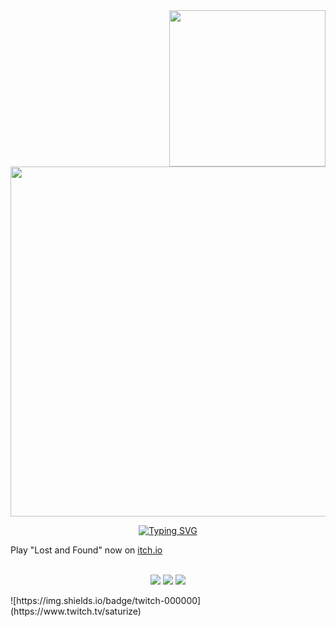 <img src="https://i.imgur.com/4jSLUHF.png" width="250" align="right" />

<a href="https://discord.com/users/1272945881603244163"><img src="https://lanyard.cnrad.dev/api/1272945881603244163?bg=000000&showDisplayName=false&hideDecoration=false&hideBadges=false&hideActivity=true&hideSpotify=false&idleMessage=fff&hideProfile=false&hideStatus=false&hideTimestamp=false" width="560"/></a>

<p align="center">
  <a href="https://git.io/typing-svg"><img src="https://readme-typing-svg.demolab.com?font=Tiny5&size=30&letterSpacing=8px&pause=1000&color=DF3133&vCenter=true&width=435&lines=game+dev+%26+streamer" alt="Typing SVG"/></a>
  <br/>
</p>
Play "Lost and Found" now on <a href="https://saturize.itch.io/lost-and-found">itch.io</a>

  <p align="center"><br/><a href="https://www.twitch.tv/saturize"><img src="https://img.shields.io/badge/twitch-000000" padding-right:50px/></a> <a href="https://discord.com/invite/saturize"><img src="https://img.shields.io/badge/discord-000000"/></a> <a href="https://www.tiktok.com/@saturize"><img src="https://img.shields.io/badge/tiktok-000000"/></a></p>
    ![https://img.shields.io/badge/twitch-000000](https://www.twitch.tv/saturize)&nbsp;&nbsp;&nbsp;&nbsp;
  
